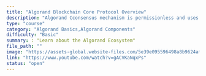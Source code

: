 ```yaml
---
title: "Algorand Blockchain Core Protocol Overview"
description: "Algorand Cconsensus mechanism is permissionless and uses the Pure Proof of Stake protocol, ensuring full participation, protection and speed. This video explains about the Algorand Blockchain Core Protocol and the capabilities of Algorand."
type: "course"
category: "Algorand Basics,Algorand Components"
difficulty: "Basic"
summary: : "Learn about the Algorand Ecosystem"
file_path: ""
image: "https://assets-global.website-files.com/5e39e095596498a8b9624af1/5ffca6e3e0d8ad9231cc2af6_Portfolio-course---final.png"
link: "https://www.youtube.com/watch?v=gACVKaNqxPs"
status: "open"
---
```


